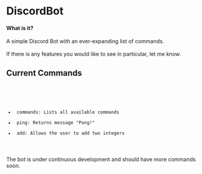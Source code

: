 # DiscordBot

#### What is it?
<div>
  <p>
    A simple Discord Bot with an ever-expanding list of commands. <br/><br/> If there is any features you would like to see in particular,
    let me know. 
  </p>
</div>

## Current Commands

<div>
<code>
  <ul> 
    <li> commands: Lists all available commands
    <li> ping: Returns message "Pong!"
    <li> add: Allows the user to add two integers
  </ul>
</code>
<div>

<div>
  <p> 
    The bot is under continuous development and should have more commands soon.
  </p>
</div>
